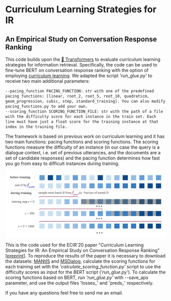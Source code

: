 
# Curriculum Learning Strategies for IR
## An Empirical Study on Conversation Response Ranking

This code builds upon the [🤗 Transformers](https://github.com/huggingface/transformers) to evaluate curriculum learning strategies for information retrieval. Specifically, the code can be used to fine-tune BERT on conversation response ranking with the option of employing [curriculum learning](https://ronan.collobert.com/pub/matos/2009_curriculum_icml.pdf). We adapted the script _'run_glue.py'_ to receive two main additional parameters:

```
--pacing_function PACING_FUNCTION: str with one of the predefined pacing functions: [linear, root_2, root_5, root_10, quadraticm, geom_progression, cubic, step, standard_training]. You can also modify pacing_functions.py to add your own.
--scoring_function SCORING_FUNCTION_FILE: str with the path of a file with the difficulty score for each instance in the train set. Each line must have just a float score for the training instance at that index in the training file.
```

The framework is based on previous work on curriculum learning and it has two main functions: pacing functions and scoring functions. The scoring functions measure the difficulty of an instance (in our case the query is a dialogue context, i.e. set of previous utterances, and the documents are a set of candidate responses) and the pacing function determines how fast you go from easy to difficult instances during training.

<p align="center">
<img src="framework.png" align="center">
</p>

This is the code used for the ECIR'20 paper "Curriculum Learning Strategies for IR: An Empirical Study on Conversation Response Ranking" [[preprint](https://arxiv.org/abs/1912.08555)]. To reproduce the results of the paper it is necessary to download the datasets: [MANtIS](https://guzpenha.github.io/MANtIS/) and [MSDialog](https://ciir.cs.umass.edu/downloads/msdialog/), calculate the scoring functions for each training set with the _'calculate_scoring_function.py'_ script to use the difficulty scores as input for the BERT script (_'run_glue.py'_). To calculate the scoring functions based on BERT, run _'run_glue.py'_ with --save_aps parameter, and use the output files 'losses_' and 'preds_' respectively.

If you have any questions feel free to send me an email.
